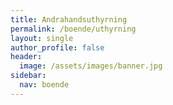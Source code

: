 ```yaml
---
title: Andrahandsuthyrning
permalink: /boende/uthyrning
layout: single
author_profile: false
header:
  image: /assets/images/banner.jpg
sidebar:
  nav: boende
---
```

